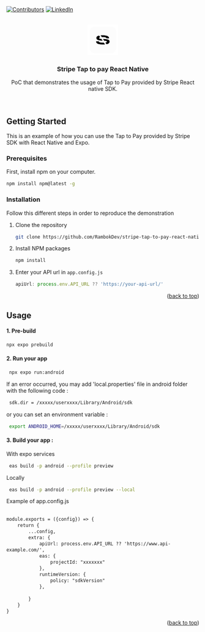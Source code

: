 [![Contributors][contributors-shield]][contributors-url]
[![LinkedIn][linkedin-shield]][linkedin-url]


<!-- PROJECT LOGO -->
<br />
<div align="center">
  <a href="https://github.com/RambokDev/stripe-tap-to-pay-react-native">
    <img src="images/logo.png" alt="Logo" width="80" height="80">
  </a>
<h3 align="center">Stripe Tap to pay React Native</h3>
  <p align="center">
    PoC that demonstrates the usage of Tap to Pay provided by Stripe React native SDK.
    <br />
    <br />
    <br />
  </p>
</div>



<!-- GETTING STARTED -->

## Getting Started

This is an example of how you can use the Tap to Pay provided by Stripe SDK with React Native and Expo.

### Prerequisites

First, install npm on your computer.

  ```sh
  npm install npm@latest -g
  ```

### Installation

Follow this different steps in order to reproduce the demonstration

1. Clone the repository
   ```sh
   git clone https://github.com/RambokDev/stripe-tap-to-pay-react-native.git
   ```
3. Install NPM packages
   ```sh
   npm install
   ```
4. Enter your API url in `app.config.js`
   ```js
   apiUrl: process.env.API_URL ?? 'https://your-api-url/'
   ```

<p align="right">(<a href="#readme-top">back to top</a>)</p>



<!-- USAGE -->

## Usage

#### 1. Pre-build
   ```sh
   npx expo prebuild
   ```


#### 2. Run your app
   ```sh
    npx expo run:android
   ```

If an error occurred, you may add 'local.properties' file in android folder with the following code :

   ```sh
    sdk.dir = /xxxxx/userxxxx/Library/Android/sdk
   ```

or you can set an environment variable :

   ```sh
    export ANDROID_HOME=/xxxxx/userxxxx/Library/Android/sdk
   ```

#### 3. Build your app :

With expo services

   ```sh
    eas build -p android --profile preview  
   ```

Locally

   ```sh
    eas build -p android --profile preview --local 
   ```

Example of app.config.js

```

module.exports = ({config}) => {
    return {
        ...config,
        extra: {
            apiUrl: process.env.API_URL ?? 'https://www.api-example.com/',
            eas: {
                projectId: "xxxxxxx"
            },
            runtimeVersion: {
                policy: "sdkVersion"
            },

        }
    }
}

```

<p align="right">(<a href="#readme-top">back to top</a>)</p>


<!-- MARKDOWN LINKS & IMAGES -->
<!-- https://www.markdownguide.org/basic-syntax/#reference-style-links -->

[contributors-shield]: https://img.shields.io/github/contributors/RambokDev/stripe-tap-to-pay-react-native?style=for-the-badge

[contributors-url]: https://github.com/RambokDev/stripe-tap-to-pay-react-native/graphs/contributors

[linkedin-shield]: https://img.shields.io/badge/-LinkedIn-black.svg?style=for-the-badge&logo=linkedin&colorB=555

[linkedin-url]: https://www.linkedin.com/company/soluce-technologies

